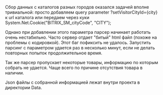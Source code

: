 Сбор данных с каталогов разных городов оказался задачей вполне тривиальной: просто добавляем query parameter ?setVisitorCityId={city} к url каталога
или передаем через куки System.Net.Cookie("BITRIX_SM_cityCode", "CITY");

Однако при добавлении этого параметра парсер начинает работать очень нестабильно. Часто сервер отдает "битый" html файл (похоже на проблемы с кодировкой).
Этот баг пофиксить не удалось. Запустить парсинг с параметром удается раз в несколько минут, если не делать повторных попыток продолжительное время.

Так же парсер пропускает некоторые товары, информацию по которым собрать не удается. Чаще всего по причине отсутствия товара в наличии.

Json файлы с собранной информацией лежат внутри проекта в директории Data. 
